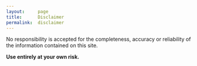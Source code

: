 ```yaml
---
layout:     page
title:      Disclaimer
permalink:  disclaimer
---
```


No responsibility is accepted for the completeness, accuracy or reliability of the information contained on this site.

**Use entirely at your own risk.**